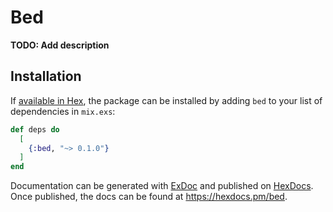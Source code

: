 # Bed

**TODO: Add description**

## Installation

If [available in Hex](https://hex.pm/docs/publish), the package can be installed
by adding `bed` to your list of dependencies in `mix.exs`:

```elixir
def deps do
  [
    {:bed, "~> 0.1.0"}
  ]
end
```

Documentation can be generated with [ExDoc](https://github.com/elixir-lang/ex_doc)
and published on [HexDocs](https://hexdocs.pm). Once published, the docs can
be found at <https://hexdocs.pm/bed>.

